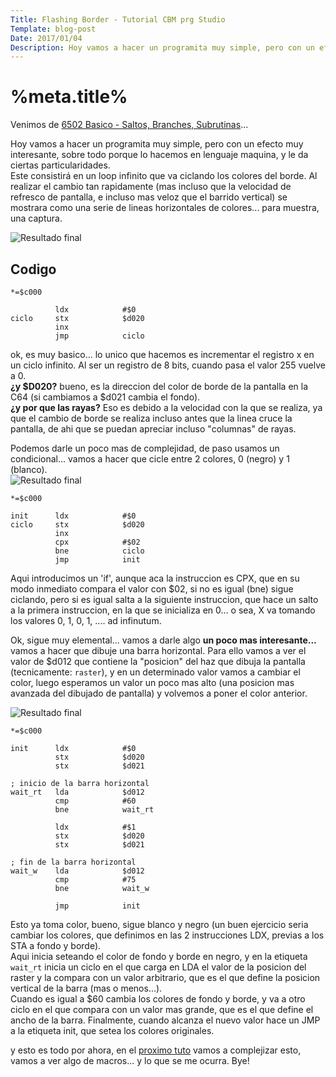 ```yaml
---
Title: Flashing Border - Tutorial CBM prg Studio
Template: blog-post
Date: 2017/01/04
Description: Hoy vamos a hacer un programita muy simple, pero con un efecto muy interesante, sobre todo porque lo hacemos en lenguaje...
---
```


# %meta.title%

Venimos de [6502 Basico - Saltos, Branches, Subrutinas](%base_url%/blog/6502_02)...

Hoy vamos a hacer un programita muy simple, pero con un efecto muy interesante, sobre todo porque lo hacemos en lenguaje maquina, y le da ciertas particularidades.  
Este consistirá en un loop infinito que va ciclando los colores del borde. Al realizar el cambio tan rapidamente (mas incluso que la velocidad de refresco de pantalla, e incluso mas veloz que el barrido vertical) se mostrara como una serie de lineas horizontales de colores... para muestra, una captura.

![Resultado final](%base_url%/assets/images/flash_border/captura.png)

## Codigo
~~~~~~~~
*=$c000

          ldx            #$0       
ciclo     stx            $d020
          inx
          jmp            ciclo     
~~~~~~~~

ok, es muy basico... lo unico que hacemos es incrementar el registro x en un ciclo infinito. Al ser un registro de 8 bits, cuando pasa el valor 255 vuelve a 0.  
**¿y $D020?** bueno, es la direccion del color de borde de la pantalla en la C64 (si cambiamos a $d021 cambia el fondo).  
**¿y por que las rayas?** Eso es debido a la velocidad con la que se realiza, ya que el cambio de borde se realiza incluso antes que la linea cruce la pantalla, de ahi que se puedan apreciar incluso "columnas" de rayas.  

Podemos darle un poco mas de complejidad, de paso usamos un condicional... vamos a hacer que cicle entre 2 colores, 0 (negro) y 1 (blanco).  
![Resultado final](%base_url%/assets/images/flash_border/captura2.png)

~~~~~~~~
*=$c000

init      ldx            #$0       
ciclo     stx            $d020
          inx
          cpx            #$02      
          bne            ciclo     
          jmp            init      
~~~~~~~~

Aqui introducimos un 'if', aunque aca la instruccion es CPX, que en su modo inmediato compara el valor con $02, si no es igual (bne) sigue ciclando, pero si es igual salta a la siguiente instruccion, que hace un salto a la primera instruccion, en la que se inicializa en 0... o sea, X va tomando los valores 0, 1, 0, 1, .... ad infinutum.  

Ok, sigue muy elemental... vamos a darle algo **un poco mas interesante...** vamos a hacer que dibuje una barra horizontal. Para ello vamos a ver el valor de $d012 que contiene la "posicion" del haz que dibuja la pantalla (tecnicamente: `raster`), y en un determinado valor vamos a cambiar el color, luego esperamos un valor un poco mas alto (una posicion mas avanzada del dibujado de pantalla) y volvemos a poner el color anterior.

![Resultado final](%base_url%/assets/images/flash_border/captura3.png)
~~~~~~~~
*=$c000

init      ldx            #$0
          stx            $d020 
          stx            $d021     
          
; inicio de la barra horizontal          
wait_rt   lda            $d012
          cmp            #60       
          bne            wait_rt 
          
          ldx            #$1      
          stx            $d020     
          stx            $d021

; fin de la barra horizontal          
wait_w    lda            $d012
          cmp            #75       
          bne            wait_w

          jmp            init      
~~~~~~~~

Esto ya toma color, bueno, sigue blanco y negro (un buen ejercicio seria cambiar los colores, que definimos en las 2 instrucciones LDX, previas a los STA a fondo y borde).  
Aqui inicia seteando el color de fondo y borde en negro, y en la etiqueta `wait_rt` inicia un ciclo en el que carga en LDA el valor de la posicion del raster y la compara con un valor arbitrario, que es el que define la posicion vertical de la barra (mas o menos...).  
Cuando es igual a $60 cambia los colores de fondo y borde, y va a otro ciclo en el que compara con un valor mas grande, que es el que define el ancho de la barra. Finalmente, cuando alcanza el nuevo valor hace un JMP a la etiqueta init, que setea los colores originales.

y esto es todo por ahora, en el [proximo tuto](%base_url%/blog/macros)  vamos a complejizar esto, vamos a ver algo de macros... y lo que se me ocurra. Bye!


